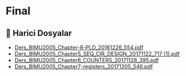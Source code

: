 # Final


<!--Index-->

## 📂 Harici Dosyalar

- [Ders_BIMU2005_Chapter-8-PLD_20161226_554.pdf](./Ders_BIMU2005_Chapter-8-PLD_20161226_554.pdf)
- [Ders_BIMU2005_Chapter5_SEQ_CIR_DESIGN_20171122_717 (1).pdf](./Ders_BIMU2005_Chapter5_SEQ_CIR_DESIGN_20171122_717%20%281%29.pdf)
- [Ders_BIMU2005_Chapter6_COUNTERS_20171128_395.pdf](./Ders_BIMU2005_Chapter6_COUNTERS_20171128_395.pdf)
- [Ders_BIMU2005_Chapter7-registers_20171205_546.pdf](./Ders_BIMU2005_Chapter7-registers_20171205_546.pdf)


<!--Index-->


